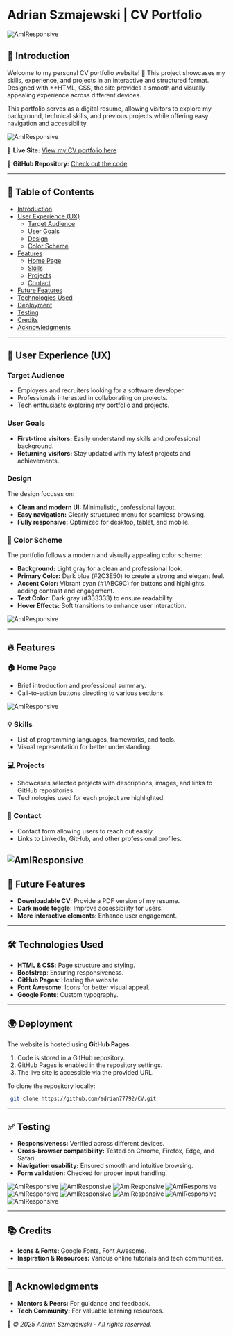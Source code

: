 # Adrian Szmajewski | CV Portfolio

![AmIResponsive](photo/website.jpg)

## 🎯 Introduction
Welcome to my personal CV portfolio website! 🚀 This project showcases my skills, experience, and projects in an interactive and structured format. Designed with **HTML, CSS, the site provides a smooth and visually appealing experience across different devices.

This portfolio serves as a digital resume, allowing visitors to explore my background, technical skills, and previous projects while offering easy navigation and accessibility.

![AmIResponsive](photo/Web%20Design%20Project.jpg)

🔗 **Live Site:** [View my CV portfolio here](https://adrian77792.github.io/CV/Adrian%20Szmajewski%20CV/Adrian_Szmajewski.html)

🔗 **GitHub Repository:** [Check out the code](https://github.com/adrian77792/CV)

---
## 📌 Table of Contents
- [Introduction](#-introduction)
- [User Experience (UX)](#-user-experience-ux)
  - [Target Audience](#target-audience)
  - [User Goals](#user-goals)
  - [Design](#design)
  - [Color Scheme](#color-scheme)
- [Features](#-features)
  - [Home Page](#home-page)
  - [Skills](#skills)
  - [Projects](#projects)
  - [Contact](#contact)
- [Future Features](#-future-features)
- [Technologies Used](#-technologies-used)
- [Deployment](#-deployment)
- [Testing](#-testing)
- [Credits](#-credits)
- [Acknowledgments](#-acknowledgments)

---
## 🎨 User Experience (UX)

### Target Audience
- Employers and recruiters looking for a software developer.
- Professionals interested in collaborating on projects.
- Tech enthusiasts exploring my portfolio and projects.

### User Goals
- **First-time visitors:** Easily understand my skills and professional background.
- **Returning visitors:** Stay updated with my latest projects and achievements.

### Design
The design focuses on:
- **Clean and modern UI:** Minimalistic, professional layout.
- **Easy navigation:** Clearly structured menu for seamless browsing.
- **Fully responsive:** Optimized for desktop, tablet, and mobile.

### 🎨 Color Scheme
The portfolio follows a modern and visually appealing color scheme:
- **Background:** Light gray for a clean and professional look.
- **Primary Color:** Dark blue (#2C3E50) to create a strong and elegant feel.
- **Accent Color:** Vibrant cyan (#1ABC9C) for buttons and highlights, adding contrast and engagement.
- **Text Color:** Dark gray (#333333) to ensure readability.
- **Hover Effects:** Soft transitions to enhance user interaction.

![AmIResponsive](photo/colours.jpg)

---
## 🔥 Features

### 🏠 Home Page
- Brief introduction and professional summary.
- Call-to-action buttons directing to various sections.

![AmIResponsive](photo/home_page.jpg)

### 💡 Skills
- List of programming languages, frameworks, and tools.
- Visual representation for better understanding.

### 💻 Projects
- Showcases selected projects with descriptions, images, and links to GitHub repositories.
- Technologies used for each project are highlighted.

### 📩 Contact
- Contact form allowing users to reach out easily.
- Links to LinkedIn, GitHub, and other professional profiles.

![AmIResponsive](photo/contact.jpg)
---
## 🚀 Future Features
- **Downloadable CV**: Provide a PDF version of my resume.
- **Dark mode toggle**: Improve accessibility for users.
- **More interactive elements**: Enhance user engagement.

---
## 🛠 Technologies Used
- **HTML & CSS**: Page structure and styling.
- **Bootstrap**: Ensuring responsiveness.
- **GitHub Pages**: Hosting the website.
- **Font Awesome**: Icons for better visual appeal.
- **Google Fonts**: Custom typography.

---
## 🌍 Deployment
The website is hosted using **GitHub Pages**:
1. Code is stored in a GitHub repository.
2. GitHub Pages is enabled in the repository settings.
3. The live site is accessible via the provided URL.

To clone the repository locally:
```sh
 git clone https://github.com/adrian77792/CV.git
```

---
## ✅ Testing
- **Responsiveness:** Verified across different devices.
- **Cross-browser compatibility:** Tested on Chrome, Firefox, Edge, and Safari.
- **Navigation usability:** Ensured smooth and intuitive browsing.
- **Form validation:** Checked for proper input handling.

![AmIResponsive](photo/Error.jpg)
![AmIResponsive](photo/Error2.jpg)
![AmIResponsive](photo/Error3.jpg)
![AmIResponsive](photo/fix1.jpg)
![AmIResponsive](photo/fix2.jpg)
![AmIResponsive](photo/fix3.jpg)
![AmIResponsive](photo/Local_metrics.jpg)
![AmIResponsive](photo/Performance.jpg)
![AmIResponsive](photo/Performance2.jpg)

---
## 📚 Credits
- **Icons & Fonts:** Google Fonts, Font Awesome.
- **Inspiration & Resources:** Various online tutorials and tech communities.

---
## 🙌 Acknowledgments
- **Mentors & Peers:** For guidance and feedback.
- **Tech Community:** For valuable learning resources.

📌 *© 2025 Adrian Szmajewski - All rights reserved.*

